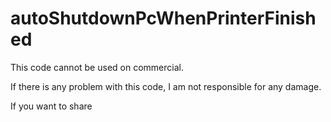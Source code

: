 # autoShutdownPcWhenPrinterFinished

This code cannot be used on commercial.


If there is any problem with this code, I am not responsible for any damage.


If you want to share 
